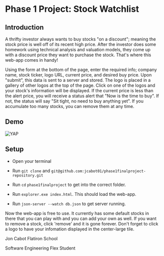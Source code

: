 # Phase 1 Project:  Stock Watchlist

## Introduction

A thrifty investor always wants to buy stocks "on a discount"; meaning the stock price is well off of its recent high price.  After the investor does some homework using technical analysis and valuation models, they come up with a discount price they want to purchase the stock.  That's where this web-app comes in handy!

Using the form at the bottom of the page, enter the required info; company name, stock ticker, logo URL, current price, and desired buy price.  Upon "submit", this data is sent to a server and stored.  The logo is placed in a gallery of other logos at the top of the page.  Click on one of the logos and your stock's information will be displayed. If the current price is less than the alert price, you will receive a status alert that "Now is the time to buy".  If not, the status will say "Sit tight, no need to buy anything yet".  If you accumulate too many stocks, you can remove them at any time.

## Demo

![YAP](https://i.imgur.com/5IqxBKM.gif)

## Setup

* Open your terminal

* Run `git clone` and `git@github.com:jcabot01/phase1finalproject-repository.git`

* Run `cd` `phase1finalproject` to get into the correct folder.

* Run `explorer.exe index.html`. This should load the web-app.

* Run `json-server --watch db.json` to get server running.

Now the web-app is free to use.  It currently has some default stocks in there that you can play with and you can add your own as well.  If you want to remove a stock, click 'remove' and it is gone forever.  Don't forget to click a logo to have your infomation displayed in the center-large tile.


Jon Cabot
Flatiron School
 
Software Engineering Flex Student

